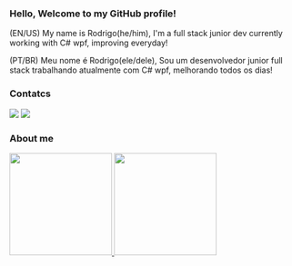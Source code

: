 ### Hello, Welcome to my GitHub profile!

(EN/US) My name is Rodrigo(he/him), I'm a full stack junior dev currently working with C# wpf, improving everyday!

(PT/BR) Meu nome é Rodrigo(ele/dele), Sou um desenvolvedor junior full stack trabalhando atualmente com C# wpf, melhorando todos os dias!

### Contatcs

<div>
  <a href="https://www.linkedin.com/in/rodrigo-caetano-4a511b1a2" target="_blank"><img src="https://img.shields.io/badge/-LinkedIn-%230077B5?style=for-the-badge&logo=linkedin&logoColor=white" target="_blank"></a>
  <a href = "mailto:rodrigocalacadev@gmail.com"><img src="https://img.shields.io/badge/Gmail-D14836?style=for-the-badge&logo=gmail&logoColor=white" target="_blank"></a>
</div>

### About me




<div>
<a href="https://github.com/Rodrigocalaca">
<img height="180em" src="https://github-readme-stats.vercel.app/api/top-langs/?username=Rodrigocalaca&layout=compact&langs_count=7&theme=dracula"/>
<img height="180em" src="https://github-readme-stats.vercel.app/api?username=Rodrigocalaca&show_icons=true&theme=dracula&include_all_commits=true&count_private=true"/>
</div>
